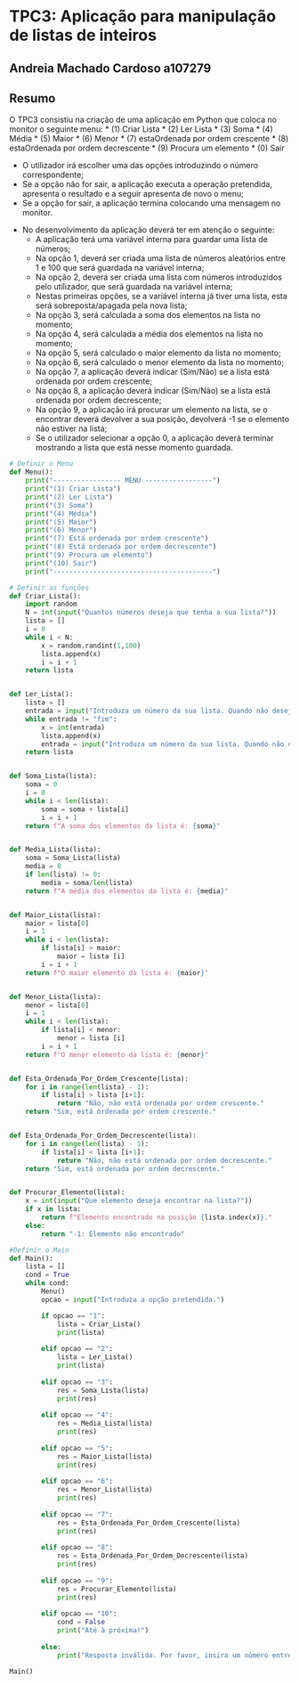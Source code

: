 # TPC3: Aplicação para manipulação de listas de inteiros

## Andreia Machado Cardoso a107279

## Resumo
O TPC3 consistiu na criação de uma aplicação em Python que coloca no monitor o seguinte menu:
    * (1) Criar Lista 
    * (2) Ler Lista
    * (3) Soma
    * (4) Média
    * (5) Maior
    * (6) Menor
    * (7) estaOrdenada por ordem crescente
    * (8) estaOrdenada por ordem decrescente
    * (9) Procura um elemento
    * (0) Sair
- O utilizador irá escolher uma das opções introduzindo o número correspondente;
- Se a opção não for sair, a aplicação executa a operação pretendida, apresenta o resultado e a seguir apresenta de novo o menu;
- Se a opção for sair, a aplicação termina colocando uma mensagem no monitor.

* No desenvolvimento da aplicação deverá ter em atenção o seguinte:
    - A aplicação terá uma variável interna para guardar uma lista de números;
    - Na opção 1, deverá ser criada uma lista de números aleatórios entre 1 e 100 que será guardada na variável interna;
    - Na opção 2, deverá ser criada uma lista com números introduzidos pelo utilizador, que será guardada na variável interna;
    - Nestas primeiras opções, se a variável interna já tiver uma lista, esta será sobreposta/apagada pela nova lista;
    - Na opção 3, será calculada a soma dos elementos na lista no momento;
    - Na opção 4, será calculada a média dos elementos na lista no momento;
    - Na opção 5, será calculado o maior elemento da lista no momento;
    - Na opção 6, será calculado o menor elemento da lista no momento;
    - Na opção 7, a aplicação deverá indicar (Sim/Não) se a lista está ordenada por ordem crescente;
    - Na opção 8, a aplicação deverá indicar (Sim/Não) se a lista está ordenada por ordem decrescente;
    - Na opção 9, a aplicação irá procurar um elemento na lista, se o encontrar deverá devolver a sua posição, devolverá -1 se o elemento não estiver na lista;
    - Se o utilizador selecionar a opção 0, a aplicação deverá terminar mostrando a lista que está nesse momento guardada.








```python
# Definir o Menu
def Menu():
    print("----------------- MENU -----------------")
    print("(1) Criar Lista")
    print("(2) Ler Lista")
    print("(3) Soma")
    print("(4) Média")
    print("(5) Maior")
    print("(6) Menor")
    print("(7) Está ordenada por ordem crescente")
    print("(8) Está ordenada por ordem decrescente")
    print("(9) Procura um elemento")
    print("(10) Sair")
    print("----------------------------------------")

# Definir as funções
def Criar_Lista():
    import random
    N = int(input("Quantos números deseja que tenha a sua lista?"))
    lista = []
    i = 0
    while i < N:
        x = random.randint(1,100)
        lista.append(x)
        i = i + 1
    return lista


def Ler_Lista():
    lista = []
    entrada = input("Introduza um número da sua lista. Quando não desejar introduzir mais números, escreva <<fim>>.")
    while entrada != "fim":
        x = int(entrada)
        lista.append(x)
        entrada = input("Introduza um número da sua lista. Quando não desejar introduzir mais números, escreva <<fim>>.")
    return lista


def Soma_Lista(lista):
    soma = 0
    i = 0
    while i < len(lista):
        soma = soma + lista[i]
        i = i + 1
    return f"A soma dos elementos da lista é: {soma}"


def Media_Lista(lista):
    soma = Soma_Lista(lista)
    media = 0
    if len(lista) != 0:
        media = soma/len(lista)
    return f"A média dos elementos da lista é: {media}"


def Maior_Lista(lista):
    maior = lista[0]
    i = 1
    while i < len(lista):
        if lista[i] > maior:
            maior = lista [i]
        i = i + 1
    return f"O maior elemento da lista é: {maior}"


def Menor_Lista(lista):
    menor = lista[0]
    i = 1
    while i < len(lista):
        if lista[i] < menor:
            menor = lista [i]
        i = i + 1
    return f"O menor elemento da lista é: {menor}"


def Esta_Ordenada_Por_Ordem_Crescente(lista):
    for i in range(len(lista) - 1):
        if lista[i] > lista [i+1]:
            return "Não, não está ordenada por ordem crescente."
    return "Sim, está ordenada por ordem crescente."


def Esta_Ordenada_Por_Ordem_Decrescente(lista):
    for i in range(len(lista) - 1):
        if lista[i] < lista [i+1]:
            return "Não, não está ordenada por ordem decrescente."
    return "Sim, está ordenada por ordem decrescente."


def Procurar_Elemento(lista):
    x = int(input("Que elemento deseja encontrar na lista?"))
    if x in lista:
        return f"Elemento encontrado na posição {lista.index(x)}."
    else: 
        return "-1: Elemento não encontrado"

#Definir o Main
def Main():
    lista = []
    cond = True
    while cond:
        Menu()
        opcao = input("Introduza a opção pretendida.")

        if opcao == "1":
            lista = Criar_Lista()
            print(lista)
            
        elif opcao == "2":
            lista = Ler_Lista()
            print(lista)
            
        elif opcao == "3":
            res = Soma_Lista(lista)
            print(res)
            
        elif opcao == "4":
            res = Media_Lista(lista)
            print(res)
            
        elif opcao == "5":
            res = Maior_Lista(lista)
            print(res)
            
        elif opcao == "6":
            res = Menor_Lista(lista)
            print(res)
            
        elif opcao == "7":
            res = Esta_Ordenada_Por_Ordem_Crescente(lista)
            print(res)
            
        elif opcao == "8":
            res = Esta_Ordenada_Por_Ordem_Decrescente(lista)
            print(res)
            
        elif opcao == "9":
            res = Procurar_Elemento(lista)
            print(res)
            
        elif opcao == "10":
            cond = False
            print("Até à próxima!")
        
        else:
            print("Resposta inválida. Por favor, insira um número entre 1 e 10.")

Main()
